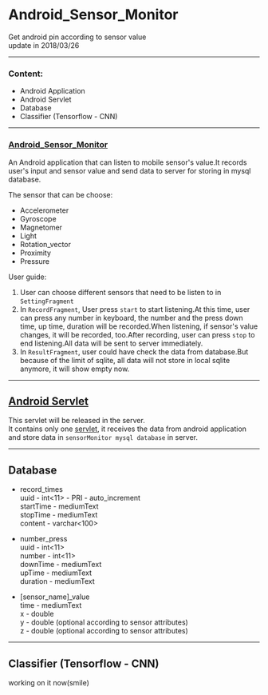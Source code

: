 # Android_Sensor_Monitor
Get android pin according to sensor value   
update in 2018/03/26  
    
- - - 
### Content:
  * Android Application  
  * Android Servlet  
  * Database  
  * Classifier (Tensorflow - CNN)  
- - -
  
### [Android_Sensor_Monitor](https://github.com/Point178/Android_Sensor_Monitor/tree/master/SensorMonitor)
An Android application that can listen to mobile sensor's value.It records user's input and sensor value and send data to server for storing in mysql database.  
  
The sensor that can be choose:  
- Accelerometer  
- Gyroscope  
- Magnetomer  
- Light  
- Rotation_vector  
- Proximity  
- Pressure  
  
User guide:  
1. User can choose different sensors that need to be listen to in `SettingFragment`  
2. In `RecordFragment`, User press `start` to start listening.At this time, user can press any number in keyboard, the number and the press down time, up time, duration will be recorded.When listening, if sensor's value changes, it will be recorded, too.After recording, user can press `stop` to end listening.All data will be sent to server immediately.  
3. In `ResultFragment`, user could have check the data from database.But because of the limit of sqlite, all data will not store in local sqlite anymore, it will show empty now.  
  
- - -  
## [Android Servlet](https://github.com/Point178/Android_Sensor_Monitor/tree/master/AndroidServlet)
This servlet will be released in the server.  
It contains only one [servlet](https://github.com/Point178/Android_Sensor_Monitor/blob/master/AndroidServlet/src/com/point178/PostDataServlet.java), it receives the data from android application and store data in `sensorMonitor mysql database` in server.  
- - -  
## Database
 * record_times  
 uuid - int<11> - PRI - auto_increment  
 startTime - mediumText  
 stopTime - mediumText  
 content - varchar<100>  
 
 * number_press  
 uuid - int<11>  
 number - int<11>  
 downTime - mediumText  
 upTime - mediumText  
 duration - mediumText  
   
 * [sensor_name]_value  
 time - mediumText  
 x - double  
 y - double (optional according to sensor attributes)  
 z - double (optional according to sensor attributes)  
  
- - -  
## Classifier (Tensorflow - CNN)  
working on it now(smile)  
